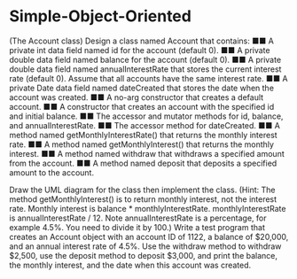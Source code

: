# Simple-Object-Oriented

(The Account class) Design a class named Account that contains:
■■ A private int data field named id for the account (default 0).
■■ A private double data field named balance for the account (default 0).
■■ A private double data field named annualInterestRate that stores the current interest rate (default 0). Assume that all accounts have the same interest rate.
■■ A private Date data field named dateCreated that stores the date when the
account was created.
■■ A no-arg constructor that creates a default account.
■■ A constructor that creates an account with the specified id and initial balance.
■■ The accessor and mutator methods for id, balance, and annualInterestRate.
■■ The accessor method for dateCreated.
■■ A method named getMonthlyInterestRate() that returns the monthly
interest rate.
■■ A method named getMonthlyInterest() that returns the monthly interest.
■■ A method named withdraw that withdraws a specified amount from the
account.
■■ A method named deposit that deposits a specified amount to the account.

Draw the UML diagram for the class then implement the class. (Hint: The method
getMonthlyInterest() is to return monthly interest, not the interest rate.
Monthly interest is balance * monthlyInterestRate. monthlyInterestRate is annualInterestRate / 12. Note annualInterestRate is a percentage, for example 4.5%. You need to divide it by 100.)
Write a test program that creates an Account object with an account ID of 1122, a
balance of $20,000, and an annual interest rate of 4.5%. Use the withdraw method
to withdraw $2,500, use the deposit method to deposit $3,000, and print the balance, the monthly interest, and the date when this account was created.
